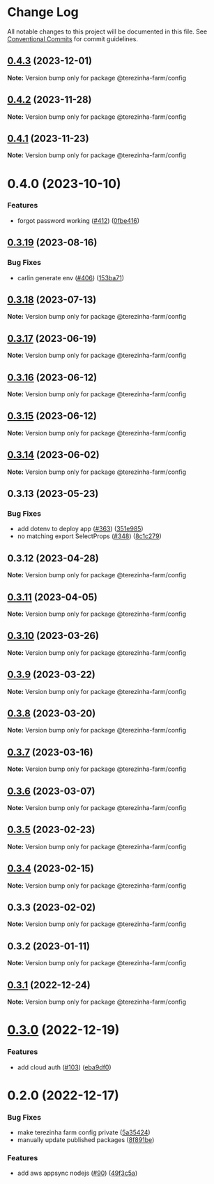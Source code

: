 # Change Log

All notable changes to this project will be documented in this file.
See [Conventional Commits](https://conventionalcommits.org) for commit guidelines.

## [0.4.3](https://github.com/ttoss/ttoss/compare/@terezinha-farm/config@0.4.2...@terezinha-farm/config@0.4.3) (2023-12-01)

**Note:** Version bump only for package @terezinha-farm/config

## [0.4.2](https://github.com/ttoss/ttoss/compare/@terezinha-farm/config@0.4.1...@terezinha-farm/config@0.4.2) (2023-11-28)

**Note:** Version bump only for package @terezinha-farm/config

## [0.4.1](https://github.com/ttoss/ttoss/compare/@terezinha-farm/config@0.4.0...@terezinha-farm/config@0.4.1) (2023-11-23)

**Note:** Version bump only for package @terezinha-farm/config

# 0.4.0 (2023-10-10)

### Features

- forgot password working ([#412](https://github.com/ttoss/ttoss/issues/412)) ([0fbe416](https://github.com/ttoss/ttoss/commit/0fbe416da19d65f72fa572fe949128b60002ed4b))

## [0.3.19](https://github.com/ttoss/ttoss/compare/@terezinha-farm/config@0.3.18...@terezinha-farm/config@0.3.19) (2023-08-16)

### Bug Fixes

- carlin generate env ([#406](https://github.com/ttoss/ttoss/issues/406)) ([153ba71](https://github.com/ttoss/ttoss/commit/153ba71643461cdae076d3ba5779655f4988232c))

## [0.3.18](https://github.com/ttoss/ttoss/compare/@terezinha-farm/config@0.3.17...@terezinha-farm/config@0.3.18) (2023-07-13)

**Note:** Version bump only for package @terezinha-farm/config

## [0.3.17](https://github.com/ttoss/ttoss/compare/@terezinha-farm/config@0.3.16...@terezinha-farm/config@0.3.17) (2023-06-19)

**Note:** Version bump only for package @terezinha-farm/config

## [0.3.16](https://github.com/ttoss/ttoss/compare/@terezinha-farm/config@0.3.15...@terezinha-farm/config@0.3.16) (2023-06-12)

**Note:** Version bump only for package @terezinha-farm/config

## [0.3.15](https://github.com/ttoss/ttoss/compare/@terezinha-farm/config@0.3.14...@terezinha-farm/config@0.3.15) (2023-06-12)

**Note:** Version bump only for package @terezinha-farm/config

## [0.3.14](https://github.com/ttoss/ttoss/compare/@terezinha-farm/config@0.3.13...@terezinha-farm/config@0.3.14) (2023-06-02)

**Note:** Version bump only for package @terezinha-farm/config

## 0.3.13 (2023-05-23)

### Bug Fixes

- add dotenv to deploy app ([#363](https://github.com/ttoss/ttoss/issues/363)) ([351e985](https://github.com/ttoss/ttoss/commit/351e9853b6efce90f8bbf012098bfa5c8fd071a8))
- no matching export SelectProps ([#348](https://github.com/ttoss/ttoss/issues/348)) ([8c1c279](https://github.com/ttoss/ttoss/commit/8c1c279f4715a8520a2a5448c09e7d107e2f7293))

## 0.3.12 (2023-04-28)

**Note:** Version bump only for package @terezinha-farm/config

## [0.3.11](https://github.com/ttoss/ttoss/compare/@terezinha-farm/config@0.3.10...@terezinha-farm/config@0.3.11) (2023-04-05)

**Note:** Version bump only for package @terezinha-farm/config

## [0.3.10](https://github.com/ttoss/ttoss/compare/@terezinha-farm/config@0.3.9...@terezinha-farm/config@0.3.10) (2023-03-26)

**Note:** Version bump only for package @terezinha-farm/config

## [0.3.9](https://github.com/ttoss/ttoss/compare/@terezinha-farm/config@0.3.8...@terezinha-farm/config@0.3.9) (2023-03-22)

**Note:** Version bump only for package @terezinha-farm/config

## [0.3.8](https://github.com/ttoss/ttoss/compare/@terezinha-farm/config@0.3.7...@terezinha-farm/config@0.3.8) (2023-03-20)

**Note:** Version bump only for package @terezinha-farm/config

## [0.3.7](https://github.com/ttoss/ttoss/compare/@terezinha-farm/config@0.3.6...@terezinha-farm/config@0.3.7) (2023-03-16)

**Note:** Version bump only for package @terezinha-farm/config

## [0.3.6](https://github.com/ttoss/ttoss/compare/@terezinha-farm/config@0.3.5...@terezinha-farm/config@0.3.6) (2023-03-07)

**Note:** Version bump only for package @terezinha-farm/config

## [0.3.5](https://github.com/ttoss/ttoss/compare/@terezinha-farm/config@0.3.4...@terezinha-farm/config@0.3.5) (2023-02-23)

**Note:** Version bump only for package @terezinha-farm/config

## [0.3.4](https://github.com/ttoss/ttoss/compare/@terezinha-farm/config@0.3.3...@terezinha-farm/config@0.3.4) (2023-02-15)

**Note:** Version bump only for package @terezinha-farm/config

## 0.3.3 (2023-02-02)

**Note:** Version bump only for package @terezinha-farm/config

## 0.3.2 (2023-01-11)

**Note:** Version bump only for package @terezinha-farm/config

## [0.3.1](https://github.com/ttoss/ttoss/compare/@terezinha-farm/config@0.3.0...@terezinha-farm/config@0.3.1) (2022-12-24)

**Note:** Version bump only for package @terezinha-farm/config

# [0.3.0](https://github.com/ttoss/ttoss/compare/@terezinha-farm/config@0.2.0...@terezinha-farm/config@0.3.0) (2022-12-19)

### Features

- add cloud auth ([#103](https://github.com/ttoss/ttoss/issues/103)) ([eba9df0](https://github.com/ttoss/ttoss/commit/eba9df065563c65db711e5615b54a08b28e645c1))

# 0.2.0 (2022-12-17)

### Bug Fixes

- make terezinha farm config private ([5a35424](https://github.com/ttoss/ttoss/commit/5a354243dc236a17e865500ea8ac0ba09d5b2cd2))
- manually update published packages ([8f891be](https://github.com/ttoss/ttoss/commit/8f891bee55997a9455c45299a6eee58811a556f2))

### Features

- add aws appsync nodejs ([#90](https://github.com/ttoss/ttoss/issues/90)) ([49f3c5a](https://github.com/ttoss/ttoss/commit/49f3c5a9fc063de16471602b9bf322aa554719ed))
